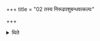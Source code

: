 +++
title = "02 तस्य निरूढपशुबन्धवत्कल्पः"

+++

<details><summary>थिते</summary>

तस्य निरूढपशुबन्धवत्कल्पः २
</details>
